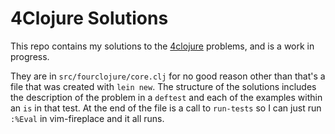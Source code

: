 # 4Clojure Solutions

This repo contains my solutions to the
[4clojure](http://www.4clojure.com/) problems, and is a work in
progress.

They are in `src/fourclojure/core.clj` for no good reason other than
that's a file that was created with `lein new`. The structure of the
solutions includes the description of the problem in a `deftest` and
each of the examples within an `is` in that test. At the end of the file
is a call to `run-tests` so I can just run `:%Eval` in vim-fireplace and
it all runs.

